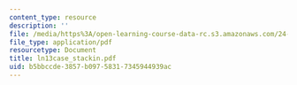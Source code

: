 ```yaml
---
content_type: resource
description: ''
file: /media/https%3A/open-learning-course-data-rc.s3.amazonaws.com/24-951-introduction-to-syntax-fall-2003/b5bbccde3857b09758317345944939ac_ln13case_stackin.pdf
file_type: application/pdf
resourcetype: Document
title: ln13case_stackin.pdf
uid: b5bbccde-3857-b097-5831-7345944939ac
---
```

